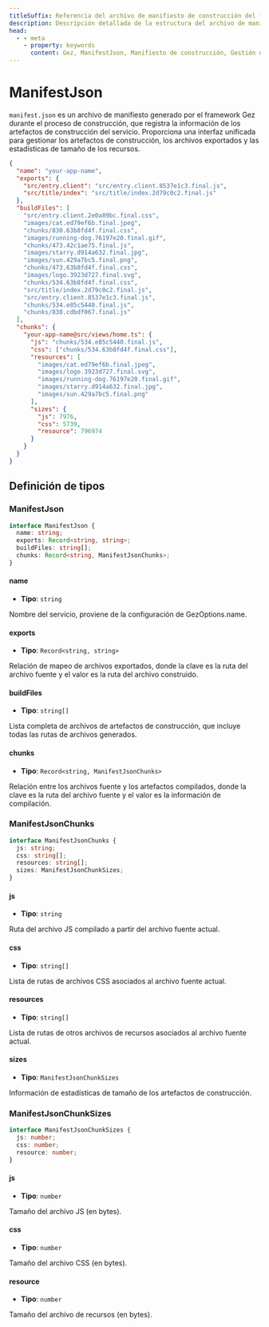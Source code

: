 ```yaml
---
titleSuffix: Referencia del archivo de manifiesto de construcción del framework Gez
description: Descripción detallada de la estructura del archivo de manifiesto de construcción (manifest.json) del framework Gez, incluyendo la gestión de artefactos de construcción, mapeo de archivos exportados y estadísticas de recursos, para ayudar a los desarrolladores a comprender y utilizar el sistema de construcción.
head:
  - - meta
    - property: keywords
      content: Gez, ManifestJson, Manifiesto de construcción, Gestión de recursos, Artefactos de construcción, Mapeo de archivos, API
---
```


# ManifestJson

`manifest.json` es un archivo de manifiesto generado por el framework Gez durante el proceso de construcción, que registra la información de los artefactos de construcción del servicio. Proporciona una interfaz unificada para gestionar los artefactos de construcción, los archivos exportados y las estadísticas de tamaño de los recursos.

```json title="dist/client/manifest.json"
{
  "name": "your-app-name",
  "exports": {
    "src/entry.client": "src/entry.client.8537e1c3.final.js",
    "src/title/index": "src/title/index.2d79c0c2.final.js"
  },
  "buildFiles": [
    "src/entry.client.2e0a89bc.final.css",
    "images/cat.ed79ef6b.final.jpeg",
    "chunks/830.63b8fd4f.final.css",
    "images/running-dog.76197e20.final.gif",
    "chunks/473.42c1ae75.final.js",
    "images/starry.d914a632.final.jpg",
    "images/sun.429a7bc5.final.png",
    "chunks/473.63b8fd4f.final.css",
    "images/logo.3923d727.final.svg",
    "chunks/534.63b8fd4f.final.css",
    "src/title/index.2d79c0c2.final.js",
    "src/entry.client.8537e1c3.final.js",
    "chunks/534.e85c5440.final.js",
    "chunks/830.cdbdf067.final.js"
  ],
  "chunks": {
    "your-app-name@src/views/home.ts": {
      "js": "chunks/534.e85c5440.final.js",
      "css": ["chunks/534.63b8fd4f.final.css"],
      "resources": [
        "images/cat.ed79ef6b.final.jpeg",
        "images/logo.3923d727.final.svg",
        "images/running-dog.76197e20.final.gif",
        "images/starry.d914a632.final.jpg",
        "images/sun.429a7bc5.final.png"
      ],
      "sizes": {
        "js": 7976,
        "css": 5739,
        "resource": 796974
      }
    }
  }
}
```

## Definición de tipos
### ManifestJson

```ts
interface ManifestJson {
  name: string;
  exports: Record<string, string>;
  buildFiles: string[];
  chunks: Record<string, ManifestJsonChunks>;
}
```

#### name

- **Tipo**: `string`

Nombre del servicio, proviene de la configuración de GezOptions.name.

#### exports

- **Tipo**: `Record<string, string>`

Relación de mapeo de archivos exportados, donde la clave es la ruta del archivo fuente y el valor es la ruta del archivo construido.

#### buildFiles

- **Tipo**: `string[]`

Lista completa de archivos de artefactos de construcción, que incluye todas las rutas de archivos generados.

#### chunks

- **Tipo**: `Record<string, ManifestJsonChunks>`

Relación entre los archivos fuente y los artefactos compilados, donde la clave es la ruta del archivo fuente y el valor es la información de compilación.

### ManifestJsonChunks

```ts
interface ManifestJsonChunks {
  js: string;
  css: string[];
  resources: string[];
  sizes: ManifestJsonChunkSizes;
}
```

#### js

- **Tipo**: `string`

Ruta del archivo JS compilado a partir del archivo fuente actual.

#### css

- **Tipo**: `string[]`

Lista de rutas de archivos CSS asociados al archivo fuente actual.

#### resources

- **Tipo**: `string[]`

Lista de rutas de otros archivos de recursos asociados al archivo fuente actual.

#### sizes

- **Tipo**: `ManifestJsonChunkSizes`

Información de estadísticas de tamaño de los artefactos de construcción.

### ManifestJsonChunkSizes

```ts
interface ManifestJsonChunkSizes {
  js: number;
  css: number;
  resource: number;
}
```

#### js

- **Tipo**: `number`

Tamaño del archivo JS (en bytes).

#### css

- **Tipo**: `number`

Tamaño del archivo CSS (en bytes).

#### resource

- **Tipo**: `number`

Tamaño del archivo de recursos (en bytes).